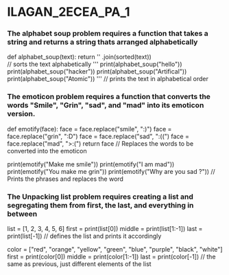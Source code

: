 # ILAGAN_2ECEA_PA_1

### The alphabet soup problem requires a function that takes a string and returns a string thats arranged alphabetically

def alphabet_soup(text):
return '' .join(sorted(text))    
// sorts the text alphabetically
'''
print(alphabet_soup("hello")) 
print(alphabet_soup("hacker"))
print(alphabet_soup("Artifical")) 
print(alphabet_soup("Atomic"))
'''
// prints the text in alphabetical order


### The emoticon problem requires a function that converts the words "Smile", "Grin", "sad", and "mad" into its emoticon version.

def emotify(face):
    face = face.replace("smile", ":)") 
face = face.replace("grin", ":D") 
face = face.replace("sad", ":((") 
face = face.replace("mad", ">:(") 
return face
// Replaces the words to be converted into the emoticon
    
print(emotify("Make me smile")) 
print(emotify("I am mad"))
print(emotify("You make me grin"))
print(emotify("Why are you sad ?"))
// Prints the phrases and replaces the word


### The Unpacking list problem requires creating a list and segregating them from first, the last, and everything in between 

list = [1, 2, 3, 4, 5, 6] 
first = print(list[0]) 
middle = print(list[1:-1]) 
last = print(list[-1])
// defines the list and prints it accordingly


color = ["red", "orange", "yellow", "green", "blue", "purple", "black", "white"] 
first = print(color[0]) 
middle = print(color[1:-1]) 
last = print(color[-1])
// the same as previous, just different elements of the list

